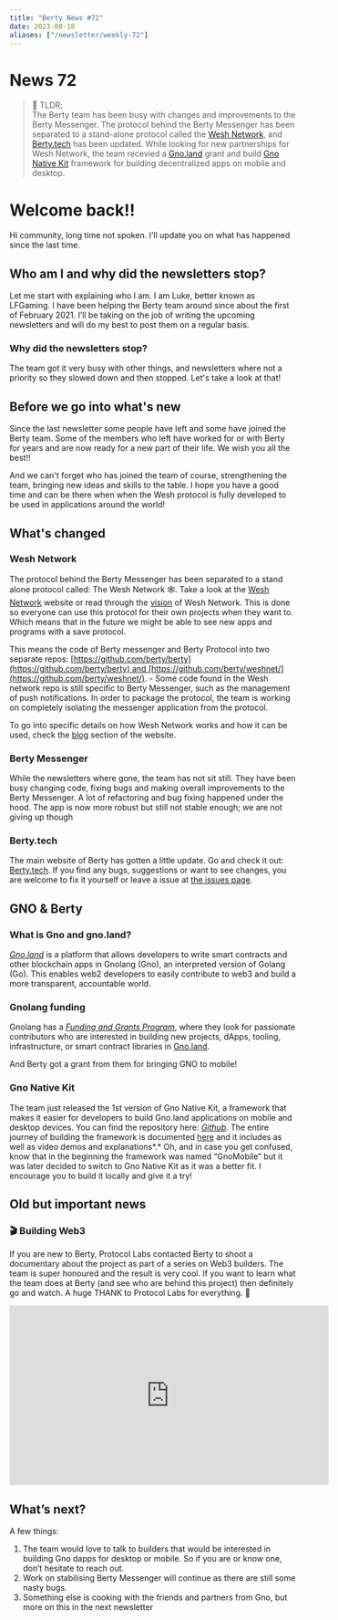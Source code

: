 ```yaml
---
title: "Berty News #72"
date: 2023-08-18
aliases: ["/newsletter/weekly-72"]
---
```


# News 72

> 📰 TLDR; </br>
    The Berty team has been busy with changes and improvements to the Berty Messenger. The protocol behind the Berty Messenger has been separated to a stand-alone protocol called the [Wesh Network](https://wesh.network/), and [Berty.tech](http://www.berty.tech) has been updated. While looking for new partnerships for Wesh Network, the team recevied a [Gno.land](http://Gno.land) grant and build [Gno Native Kit](https://github.com/gnolang/gnonative) framework for building decentralized apps on mobile and desktop.

# **Welcome back!!**

Hi community, long time not spoken. I'll update you on what has happened since the last time.

## **Who am I and why did the newsletters stop?**

Let me start with explaining who I am.
I am Luke, better known as LFGaming. I have been helping the Berty team around since about the first of February 2021. I’ll be taking on the job of writing the upcoming newsletters and will do my best to post them on a regular basis.

### **Why did the newsletters stop?**

The team got it very busy with other things, and newsletters where not a priority so they slowed down and then stopped. Let's take a look at that!

## **Before we go into what's new**

Since the last newsletter some people have left and some have joined the Berty team. Some of the members who left have worked for or with Berty for years and are now ready for a new part of their life. We wish you all the best!!

And we can't forget who has joined the team of course, strengthening the team, bringing new ideas and skills to the table. I hope you have a good time and can be there when when the Wesh protocol is fully developed to be used in applications around the world!

## **What's changed**

### **Wesh Network**

The protocol behind the Berty Messenger has been separated to a stand alone protocol called: The Wesh Network 🕸. Take a look at the [Wesh Network](https://wesh.network/) website or read through the [vision](https://wesh.network/vision) of Wesh Network.  This is done so everyone can use this protocol for their own projects when they want to. Which means that in the future we might be able to see new apps and programs with a save protocol.

This means the code of Berty messenger and Berty Protocol into two separate repos: [https://github.com/berty/berty](https://github.com/berty/berty) and [https://github.com/berty/weshnet/](https://github.com/berty/weshnet/). -   Some code found in the Wesh network repo is still specific to Berty Messenger, such as the management of push notifications. In order to package the protocol, the team is working on completely isolating the messenger application from the protocol.

To go into specific details on how Wesh Network works and how it can be used, check the [blog](https://wesh.network/blog) section of the website.

### **Berty Messenger**

While the newsletters where gone, the team has not sit still. They have been busy changing code, fixing bugs and making overall improvements to the Berty Messenger. A lot of refactoring and bug fixing happened under the hood. The app is now more robust but still not stable enough; we are not giving up though

### **Berty.tech**

The main website of Berty has gotten a little update. Go and check it out: [Berty.tech](https://berty.tech/). If you find any bugs, suggestions or want to see changes, you are welcome to fix it yourself or leave a issue at [the issues page](https://github.com/berty/www.berty.tech/issues).

## **GNO & Berty**

### ****What is Gno and gno.land?****

*[Gno.land](https://gno.land/)* is a platform that allows developers to write smart contracts and other blockchain apps in Gnolang (Gno), an interpreted version of Golang (Go). This enables web2 developers to easily contribute to web3 and build a more transparent, accountable world.

### ****Gnolang funding****

Gnolang has a [*Funding and Grants Program*](https://github.com/gnolang/ecosystem-fund-grants), where they look for passionate contributors who are interested in building new projects, dApps, tooling, infrastructure, or smart contract libraries in [Gno.land](http://Gno.land).

And Berty got a grant from them for bringing GNO to mobile!

### ****Gno Native Kit****

The team just released the 1st version of Gno Native Kit, a framework that makes it easier for developers to build Gno.land applications on mobile and desktop devices. You can find the repository here: *[Github](https://github.com/gnolang/gnonative)*. The entire journey of building the framework is documented [here](https://github.com/gnolang/hackerspace/issues/28) and it includes as well as video demos and explanations*.* Oh, and in case you get confused, know that in the beginning the framework was named “GnoMobile” but it was later decided to switch to Gno Native Kit as it was a better fit. I encourage you to build it locally and give it a try!

## **Old but important news**

### **🎬 Building Web3**

If you are new to Berty, Protocol Labs contacted Berty to shoot a documentary about the project as part of a series on Web3 builders. The team is super honoured and the result is very cool.
If you want to learn what the team does at Berty (and see who are behind this project) then definitely go and watch.
A huge THANK to Protocol Labs for everything. 💙
<iframe width="560" height="315" src="https://www.youtube-nocookie.com/embed/cC-tXnMyiBc" title="YouTube video player" frameborder="0" allow="accelerometer; autoplay; clipboard-write; encrypted-media; gyroscope; picture-in-picture; web-share" allowfullscreen></iframe>

## **What’s next?**

A few things: 

1. The team would love to talk to builders that would be interested in building Gno dapps for desktop or mobile. So if you are or know one, don’t hesitate to reach out.
2. Work on stabilising Berty Messenger will continue as there are still some nasty bugs. 
3. Something else is cooking with the friends and partners from Gno, but more on this in the next newsletter